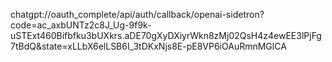 chatgpt://oauth_complete/api/auth/callback/openai-sidetron?code=ac_axbUNTz2c8J_Ug-9f9k-uSTExt460Bifbfku3bUXkrs.aDE70gXyDXiyrWkn8zMj02QsH4z4ewEE3lPjFg7tBdQ&state=xLLbX6elLSB6I_3tDKxNjs8E-pE8VP6iOAuRmnMGlCA
